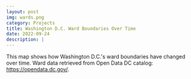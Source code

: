 ```yaml
---
layout: post
img: wards.png
category: Projects
title: Washington D.C. Ward Boundaries Over Time
date: 2022-09-24
description: |
---
```

This map shows how Washington D.C.'s ward boundaries have changed over time. Ward data retrieved from Open Data DC catalog: https://opendata.dc.gov/. 
